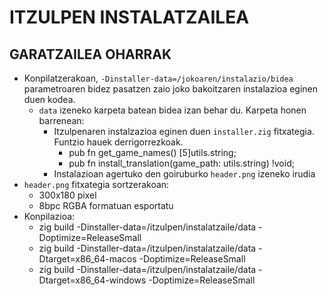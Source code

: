 # ITZULPEN INSTALATZAILEA


## GARATZAILEA OHARRAK

* Konpilatzerakoan, `-Dinstaller-data=/jokoaren/instalazio/bidea` parametroaren bidez pasatzen zaio joko bakoitzaren instalazioa eginen duen kodea.
  * `data` izeneko karpeta batean bidea izan behar du. Karpeta honen barrenean:
    * Itzulpenaren instalzazioa eginen duen `installer.zig` fitxategia. Funtzio hauek derrigorrezkoak.
      * pub fn get_game_names() [5]utils.string;
      * pub fn install_translation(game_path: utils.string) !void;
    * Instalazioan agertuko den goiruburko `header.png` izeneko irudia
* `header.png` fitxategia sortzerakoan:
  * 300x180 pixel
  * 8bpc RGBA formatuan esportatu
* Konpilazioa:
  * zig build -Dinstaller-data=/itzulpen/instalatzaile/data -Doptimize=ReleaseSmall 
  * zig build -Dinstaller-data=/itzulpen/instalatzaile/data -Dtarget=x86_64-macos -Doptimize=ReleaseSmall 
  * zig build -Dinstaller-data=/itzulpen/instalatzaile/data -Dtarget=x86_64-windows -Doptimize=ReleaseSmall 
